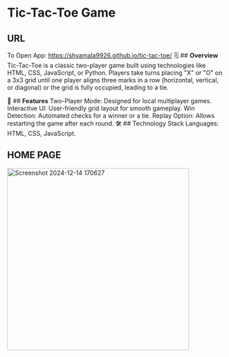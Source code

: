 # Tic-Tac-Toe Game

## URL
To Open App:  https://shyamala9926.github.io/tic-tac-toe/
🗒️ ## **Overview**
Tic-Tac-Toe is a classic two-player game built using technologies like HTML, CSS, JavaScript, or Python. Players take turns placing "X" or "O" on a 3x3 grid until one player aligns three marks in a row (horizontal, vertical, or diagonal) or the grid is fully occupied, leading to a tie.

🚀 ## **Features**
Two-Player Mode: Designed for local multiplayer games.
Interactive UI: User-friendly grid layout for smooth gameplay.
Win Detection: Automated checks for a winner or a tie.
Replay Option: Allows restarting the game after each round. 
🛠️ ## Technology Stack
Languages: HTML, CSS, JavaScript.

## HOME PAGE
<img width="420" alt="Screenshot 2024-12-14 170627" src="https://github.com/user-attachments/assets/933cb5ba-c000-450c-bb84-ee17af8716f2" />


